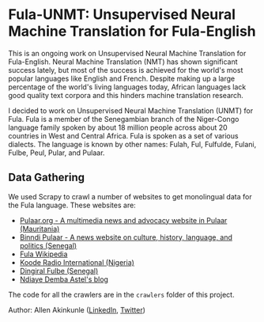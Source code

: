 # Fula-UNMT: Unsupervised Neural Machine Translation for Fula-English

This is an ongoing work on Unsupervised Neural Machine Translation for Fula-English. Neural Machine Translation (NMT) has shown significant success lately, but most of the success is achieved for the world's most popular languages like English and French. Despite making up a large percentage of the world's living languages today, African languages lack good quality text corpora and this hinders machine translation research.

I decided to work on Unsupervised Neural Machine Translation (UNMT) for Fula. Fula is a member of the Senegambian branch of the Niger-Congo language family spoken by about 18 million people across about 20 countries in West and Central Africa. Fula is spoken as a set of various dialects. The language is known by other names: Fulah, Ful, Fulfulde, Fulani, Fulbe, Peul, Pular, and Pulaar.

## Data Gathering
We used Scrapy to crawl a number of websites to get monolingual data for the Fula language. These websites are:
- [Pulaar.org - A multimedia news and advocacy website in Pulaar (Mauritania)](https://pulaar.org/)
- [Binndi Pulaar - A news website on culture, history, language, and politics (Senegal)](https://binndipulaar.com/)
- [Fula Wikipedia](https://ff.wikipedia.org/wiki/Hello_ja%C9%93%C9%93orgo)
- [Koode Radio International (Nigeria)](https://koode.net/)
- [Dingiral Fulbe (Senegal)](https://dingiralfulbe.com/)
- [Ndiaye Demba Astel's blog](http://www.pulaaronline.com/)

The code for all the crawlers are in the `crawlers` folder of this project.

Author: Allen Akinkunle ([LinkedIn](https://www.linkedin.com/in/allenkunle/), [Twitter](https://twitter.com/allenakinkunle))
